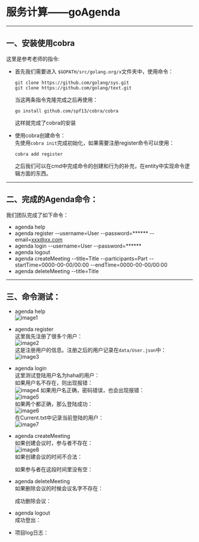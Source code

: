 # 服务计算——goAgenda

---

## 一、安装使用cobra  
这里是参考老师的指令:  
- 首先我们需要进入 ```$GOPATH/src/golang.org/x```文件夹中，使用命令：  
    ```
    git clone https://github.com/golang/sys.git
    git clone https://github.com/golang/text.git
    ```  
    当这两条指令克隆完成之后再使用：  
    ```
    go install github.com/spf13/cobra/cobra
    ```   
    这样就完成了cobra的安装  

- 使用cobra创建命令：  
    先使用```cobra init```完成初始化，如果需要注册register命令可以使用：  
    ```
    cobra add register
    ```
    之后我们可以在cmd中完成命令的创建和行为的补充，在entity中实现命令逻辑方面的东西。  

--- 

## 二、完成的Agenda命令：    
我们团队完成了如下命令： 

- agenda help
- agenda register --username=User --password=****** --email=xxx@xx.com  
- agenda login --username=User --password=******  
- agenda logout  
- agenda createMeeting --title=Title --participants=Part --startTime=0000-00-00/00:00 --endTime=0000-00-00/00:00  
- agenda deleteMeeting --title=Title  

---  
## 三、命令测试：  

- agenda help   
![image1](https://img-blog.csdnimg.cn/20181102131556878.png?x-oss-process=image/watermark,type_ZmFuZ3poZW5naGVpdGk,shadow_10,text_aHR0cHM6Ly9ibG9nLmNzZG4ubmV0L0VtaWx5Qmx1c2U=,size_16,color_FFFFFF,t_70)  

- agenda register  
    这里我先注册了很多个用户：  
    ![image2](https://img-blog.csdnimg.cn/2018110213190696.png)   
    这是注册用户的信息。注册之后的用户记录在```data/User.json```中：  
    ![image3](https://img-blog.csdnimg.cn/20181102132011891.png?x-oss-process=image/watermark,type_ZmFuZ3poZW5naGVpdGk,shadow_10,text_aHR0cHM6Ly9ibG9nLmNzZG4ubmV0L0VtaWx5Qmx1c2U=,size_16,color_FFFFFF,t_70)   

- agenda login  
    这里测试登陆用户名为haha的用户：  
    如果用户名不存在，则出现报错：  
    ![image4](https://img-blog.csdnimg.cn/20181102132201172.png)
    如果用户名正确，密码错误，也会出现报错：  
    ![image5](https://img-blog.csdnimg.cn/20181102134026752.png)  
    如果两个都正确，那么登陆成功：  
    ![image6](https://img-blog.csdnimg.cn/20181102134120867.png)  
    在Current.txt中记录当前登陆的用户：  
    ![image7](https://img-blog.csdnimg.cn/201811021342238.png?x-oss-process=image/watermark,type_ZmFuZ3poZW5naGVpdGk,shadow_10,text_aHR0cHM6Ly9ibG9nLmNzZG4ubmV0L0VtaWx5Qmx1c2U=,size_16,color_FFFFFF,t_70)  

- agenda createMeeting   
    如果创建会议时，参与者不存在：  
    ![image8](https://img-blog.csdnimg.cn/20181102134500641.png)  
    如果创建会议的时间不合法：  

    如果参与者在这段时间里没有空：  

- agenda deleteMeeting  
    如果删除会议的时候会议名字不存在：  

    成功删除会议：  

- agenda logout  
    成功登出：  

- 项目log日志：  


